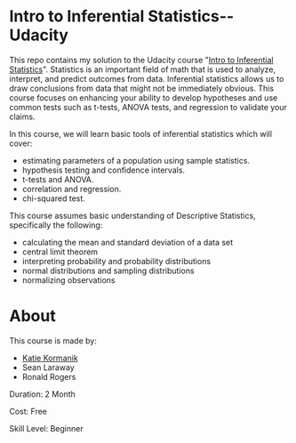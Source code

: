 # Intro to Inferential Statistics--Udacity

This repo contains my solution to the Udacity course "[Intro to Inferential Statistics](https://eg.udacity.com/course/intro-to-inferential-statistics--ud201)". Statistics is an important field of math that is used to analyze, interpret, and predict outcomes from data. Inferential statistics allows us to draw conclusions from data that might not be immediately obvious. This course focuses on enhancing your ability to develop hypotheses and use common tests such as t-tests, ANOVA tests, and regression to validate your claims.

In this course, we will learn basic tools of inferential statistics which will cover:

- estimating parameters of a population using sample statistics.
- hypothesis testing and confidence intervals.
- t-tests and ANOVA.
- correlation and regression.
- chi-squared test.



This course assumes basic understanding of Descriptive Statistics, specifically the following:

- calculating the mean and standard deviation of a data set
- central limit theorem
- interpreting probability and probability distributions
- normal distributions and sampling distributions
- normalizing observations




# About

This course is made by:

- [Katie Kormanik](https://twitter.com/katiekormanik)
- Sean Laraway
- Ronald Rogers

Duration: 2 Month

Cost: Free

Skill Level: Beginner

